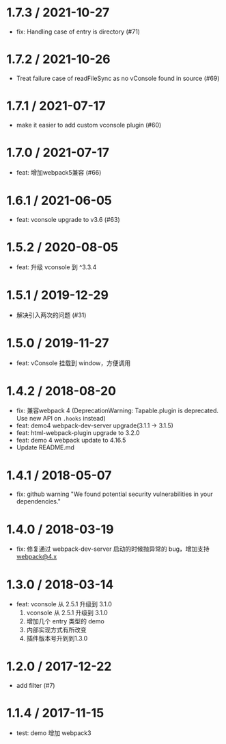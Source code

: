 
1.7.3 / 2021-10-27
==================

  * fix: Handling case of entry is directory (#71)

1.7.2 / 2021-10-26
==================

  * Treat failure case of readFileSync as no vConsole found in source (#69)

1.7.1 / 2021-07-17
==================

  * make it easier to add custom vconsole plugin (#60)

1.7.0 / 2021-07-17
==================

  * feat: 增加webpack5兼容 (#66)

1.6.1 / 2021-06-05
==================

  * feat: vconsole upgrade to v3.6 (#63)

1.5.2 / 2020-08-05
==================

  * feat: 升级 vconsole 到 ^3.3.4

1.5.1 / 2019-12-29
==================

  * 解决引入两次的问题 (#31)

1.5.0 / 2019-11-27
==================

  * feat: vConsole 挂载到 window，方便调用

1.4.2 / 2018-08-20
==================

  * fix: 兼容webpack 4 (DeprecationWarning: Tapable.plugin is deprecated. Use new API on `.hooks` instead)
  * feat: demo4 webpack-dev-server upgrade(3.1.1 -> 3.1.5)
  * feat: html-webpack-plugin upgrade to 3.2.0
  * feat: demo 4 webpack update to 4.16.5
  * Update README.md

1.4.1 / 2018-05-07
==================

  * fix: github warning "We found potential security vulnerabilities in your dependencies."

1.4.0 / 2018-03-19
==================

  * fix: 修复通过 webpack-dev-server 启动的时候抛异常的 bug，增加支持 webpack@4.x

1.3.0 / 2018-03-14
==================

  * feat: vconsole 从 2.5.1 升级到 3.1.0
	1. vconsole 从 2.5.1 升级到 3.1.0
	2. 增加几个 entry 类型的 demo
	3. 内部实现方式有所改变
	4. 插件版本号升到到1.3.0

1.2.0 / 2017-12-22
==================

  * add filter (#7)

1.1.4 / 2017-11-15
==================

 * test: demo 增加 webpack3
